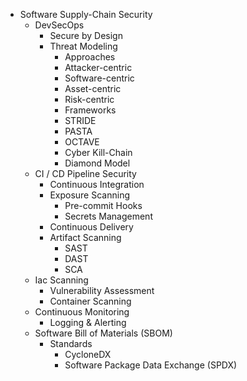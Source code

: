 * Software Supply-Chain Security
    * DevSecOps
        * Secure by Design
        * Threat Modeling
            * Approaches
            * Attacker-centric
            * Software-centric
            * Asset-centric
            * Risk-centric
            * Frameworks 
            * STRIDE
            * PASTA
            * OCTAVE
            * Cyber Kill-Chain
            * Diamond Model 
    * CI / CD Pipeline Security
        * Continuous Integration
        * Exposure Scanning
            * Pre-commit Hooks 
            * Secrets Management
        * Continuous Delivery 
        * Artifact Scanning
            * SAST
            * DAST
            * SCA
    * Iac Scanning
        * Vulnerability Assessment
        * Container Scanning
    * Continuous Monitoring
        * Logging & Alerting
    * Software Bill of Materials (SBOM)
      * Standards
        * CycloneDX
        * Software Package Data Exchange (SPDX)